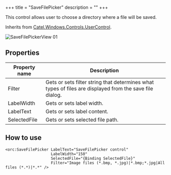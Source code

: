 +++
title = "SaveFilePicker" 
description = ""
+++

This control allows user to choose a directory where a file will be saved.

Inherits from [Catel.Windows.Controls.UserControl][1].

![SaveFilePickerView 01][2]

## Properties

Property name|Description
---|---
Filter|Gets or sets filter string that determines what types of files are displayed from the save file dialog.
LabelWidth|Gets or sets label width.
LabelText|Gets or sets label content.
SelectedFile|Gets or sets selected file path.

## How to use

```
<orc:SaveFilePicker LabelText="SaveFilePicker control"           
                    LabelWidth="150"
                    SelectedFile="{Binding SelectedFile}"
                    Filter="Image files (*.bmp, *.jpg)|*.bmp;*.jpg|All files (*.*)|*.*" />
```

[1]: http://docs.catelproject.com/vnext/catel-mvvm/views/xaml/usercontrol/
[2]: ../../images/orc.controls/savefilepicker/SaveFilePicker_01.png
